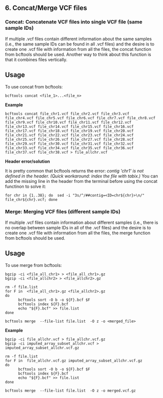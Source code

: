 ## 6. Concat/Merge VCF files

### Concat: Concatenate VCF files into single VCF file (same sample IDs)

If multiple .vcf files contain different information about the same samples (i.e., the same sample IDs can be found in all .vcf files) and the desire is to create one .vcf file with information from all the files, the concat function from bcftools should be used. Another way to think about this function is that it combines files vertically.

## Usage

To use concat from bcftools:

```
bcftools concat <file_1>...<file_n>
```

**Example**

```
bcftools concat file_chr1.vcf file_chr2.vcf file_chr3.vcf file_chr4.vcf file_chr5.vcf file_chr6.vcf file_chr7.vcf file_chr8.vcf file_chr9.vcf file_chr10.vcf file_chr11.vcf file_chr12.vcf file_chr13.vcf file_chr14.vcf file_chr15.vcf file_chr16.vcf file_chr17.vcf file_chr18.vcf file_chr19.vcf file_chr20.vcf file_chr21.vcf file_chr22.vcf file_chr23.vcf file_chr24.vcf file_chr25.vcf file_chr26.vcf file_chr27.vcf file_chr28.vcf file_chr29.vcf file_chr30.vcf file_chr31.vcf file_chr32.vcf file_chr33.vcf file_chr34.vcf file_chr35.vcf file_chr36.vcf file_chr37.vcf file_chr38.vcf > file_allchr.vcf
```

**Header error/solution**

It is pretty common that bcftools returns the error: *contig 'chr1' is not defined in the header. (Quick workaround: index the file with tabix.)* You can add the missing line in the header from the terminal before using the concat functinon to solve it:

```
for chr in {1..38}; do  sed -i "3s/^/##contig=<ID=chr${chr}>\n/" file_chr${chr}.vcf; done
```

### Merge: Merging VCF files (different sample IDs)

If multiple .vcf files contain information about different samples (i.e., there is no overlap between sample IDs in all of the .vcf files) and the desire is to create one .vcf file with information from all the files, the merge function from bcftools should be used.

## Usage

To use merge from bcftools:

```
bgzip -ci <file_all_chr1> > <file_all_chr1>.gz
bgzip -ci <file_allchr2> > <file_allchr2>.gz

rm -f file.list
for F in  <file_all_chr1>.gz <file_allchr2>.gz
do
      bcftools sort -O b -o ${F}.bcf $F
      bcftools index ${F}.bcf
      echo "${F}.bcf" >> file.list
done

bcftools merge  --file-list file.list  -O z -o <merged_file>
```

**Example**

```
bgzip -ci file_allchr.vcf > file_allchr.vcf.gz
bgzip -ci imputed_array_subset_allchr.vcf > imputed_array_subset_allchr.vcf.gz

rm -f file.list
for F in  file_allchr.vcf.gz imputed_array_subset_allchr.vcf.gz
do
      bcftools sort -O b -o ${F}.bcf $F
      bcftools index ${F}.bcf
      echo "${F}.bcf" >> file.list
done

bcftools merge  --file-list file.list  -O z -o merged.vcf.gz
```
